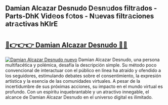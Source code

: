 ## Damian Alcazar Desnudo D𝚎sn𝚞dos filtr𝚊dos - Parts-DhK Vid𝚎os f𝚘tos - N𝚞evas filtr𝚊ciones atr𝚊ctivas hKlrE

# <h2><a href="http://mb6hoeo.tromn.icu/?c=Damian+Alcazar+Desnudo">🔗👉👉👉 Damian Alcazar Desnudo 🔗🔗</a></h2>

[![Damian Alcazar Desnudo nuevo](https://i.imgur.com/pEAQMta.gif)](http://mb6hoeo.tromn.icu/?c=Damian+Alcazar+Desnudo)
Damian Alcazar Desnudo, una persona multifacética y polémica, desafía la descripción simple. Su método poco convencional de interactuar con el público en línea ha atraído y ofendido a los seguidores, estimulando debates sobre el consentimiento, la expresión artística y la esencia de las comunidades virtuales. A pesar de la incertidumbre de sus próximas acciones, su impacto en el mundo virtual es profundo. Con un espíritu inquebrantable y un atractivo innegable, el alcance de Damian Alcazar Desnudo en el universo digital es ilimitado.

